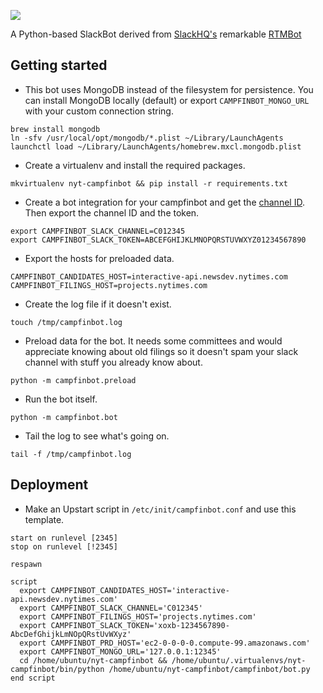 ![](https://cloud.githubusercontent.com/assets/109988/10342246/2f1fe848-6ce6-11e5-9347-7021c740b1d5.png)

A Python-based SlackBot derived from [SlackHQ's](https://github.com/slackhq/) remarkable [RTMBot](https://github.com/slackhq/python-rtmbot)

## Getting started

* This bot uses MongoDB instead of the filesystem for persistence. You can install MongoDB locally (default) or export `CAMPFINBOT_MONGO_URL` with your custom connection string.
```
brew install mongodb
ln -sfv /usr/local/opt/mongodb/*.plist ~/Library/LaunchAgents
launchctl load ~/Library/LaunchAgents/homebrew.mxcl.mongodb.plist
```

* Create a virtualenv and install the required packages.
```
mkvirtualenv nyt-campfinbot && pip install -r requirements.txt
```

* Create a bot integration for your campfinbot and get the [channel ID](https://api.slack.com/methods/channels.list/test). Then export the channel ID and the token.
```
export CAMPFINBOT_SLACK_CHANNEL=C012345
export CAMPFINBOT_SLACK_TOKEN=ABCEFGHIJKLMNOPQRSTUVWXYZ01234567890
```

* Export the hosts for preloaded data.
```
CAMPFINBOT_CANDIDATES_HOST=interactive-api.newsdev.nytimes.com
CAMPFINBOT_FILINGS_HOST=projects.nytimes.com
```

* Create the log file if it doesn't exist.
```
touch /tmp/campfinbot.log
```

* Preload data for the bot. It needs some committees and would appreciate knowing about old filings so it doesn't spam your slack channel with stuff you already know about.
```
python -m campfinbot.preload
```

* Run the bot itself.
```
python -m campfinbot.bot
```

* Tail the log to see what's going on.
```
tail -f /tmp/campfinbot.log
``` 

## Deployment
* Make an Upstart script in `/etc/init/campfinbot.conf` and use this template.
```
start on runlevel [2345]
stop on runlevel [!2345]

respawn

script
  export CAMPFINBOT_CANDIDATES_HOST='interactive-api.newsdev.nytimes.com'
  export CAMPFINBOT_SLACK_CHANNEL='C012345'
  export CAMPFINBOT_FILINGS_HOST='projects.nytimes.com'
  export CAMPFINBOT_SLACK_TOKEN='xoxb-1234567890-AbcDefGhijkLmNOpQRstUvWXyz'
  export CAMPFINBOT_PRD_HOST='ec2-0-0-0-0.compute-99.amazonaws.com'
  export CAMPFINBOT_MONGO_URL='127.0.0.1:12345'
  cd /home/ubuntu/nyt-campfinbot && /home/ubuntu/.virtualenvs/nyt-campfinbot/bin/python /home/ubuntu/nyt-campfinbot/campfinbot/bot.py
end script
```
